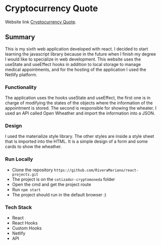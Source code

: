 # Cryptocurrency Quote

Website link [Cryptocurrency Quote](https://cotizador-cryptomonedas-mrivera.netlify.app/).

## Summary

This is my sixth web application developed with react. I decided to start learning the javascript library because in the future when I finish my degree I would like to specialize in web development. This website uses the useState and useEffect hooks in addition to local storage to manage medical appointments, and for the hosting of the application I used the Netlify platform.

### Functionality

The application uses the hooks useState and useEffect, the first one is in charge of modifying the states of the objects where the information of the appointment is stored. The second is responsible for showing the wheater. I used an API called Open Wheather and import the information into a JSON.

### Design

I used the materialize style library. The other styles are inside a style sheet that is imported into the HTML. It is a simple design of a form and some cards to show the wheather.

### Run Locally

- Clone the repository `https://github.com/RiveraMariano/react-projects.git`
- The project is on the `cotizador-cryptomoneda` folder
- Open the cmd and get the project route
- Run `npm start`
- The project should run in the default browser :)

### Tech Stack

- React
- React Hooks
- Custom Hooks
- Netlify
- API